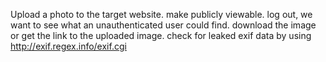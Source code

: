 Upload a photo to the target website. make publicly viewable. log out, we want to see what an unauthenticated user could find. download the image or get the link to the uploaded image. check for leaked exif data by using http://exif.regex.info/exif.cgi


